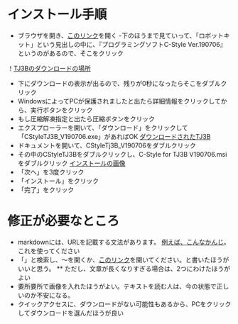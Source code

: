 # インストール手順

- ブラウザを開き、[このリンク](http://www.daisendenshi.com/download/)を開く
-下のほうまで見ていって、「ロボットキット」という見出しの中に、『プログラミングソフトC-Style Ver.190706』というのがあるので、そこをクリック

！[TJ3Bのダウンロードの場所](https://cdn.discordapp.com/attachments/695986016909262873/708651523646947368/unknown.png)

- 下にダウンロードの表示が出るので、残りが0秒になったらそこをダブルクリック
- WindowsによってPCが保護されましたと出たら詳細情報をクリックしてから、実行ボタンをクリック
- もし圧縮解凍指定と出たら圧縮ボタンをクリック
- エクスプローラーを開いて、「ダウンロード」をクリックして「CStyleTJ3B_V190706.exe」があればOK
[ダウンロードされたTJ3B](https://media.discordapp.net/attachments/695986016909262873/708656447923159040/unknown.png)
- ドキュメントを開いて、CStyleTj3B_V190706をダブルクリック
- その中のCStyleTJ3Bをダブルクリックし、C-Style for TJ3B V190706.msiをダブルクリック
[インストールの画像](https://media.discordapp.net/attachments/695986016909262873/708659854528479262/unknown.png?width=659&height=586)
- 「次へ」を3度クリック
- 「インストール」をクリック
- 「完了」をクリック

# 修正が必要なところ
 * markdownには、URLを記載する文法があります。 [例えば、こんなかんじ](https://www.google.com)。これを使ってください
 * 「」と検索し、～を開くか、[このリンク]()を開いてください。と書いたほうがいいと思う。
 ** ただし、文章が長くなりすぎる場合は、2つにわけたほうがよい
 * 要所要所で画像を入れたほうがよい。テキストを読む人は、今の状態で正しいのか不安になる。
 * クイックアクセスに、ダウンロードがない可能性もあるから、PCをクリックしてダウンロードを選んだほうが良い

